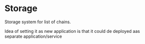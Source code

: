 # Storage

Storage system for list of chains.

Idea of setting it as new application is that it could de deployed aas separate application/service


